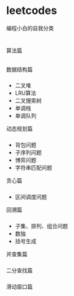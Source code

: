 # leetcodes
编程小白的自我分类
#

算法篇
##

数据结构篇
###
* 二叉堆
* LRU算法
* 二叉搜索树
* 单调栈
* 单调队列

动态规划篇
###
* 背包问题
* 子序列问题
* 博弈问题
* 字符串匹配问题

贪心篇
###
* 区间调度问题

回溯篇
###
* 子集、排列、组合问题
* 数独
* 括号生成

并查集篇
###

二分查找篇
###

滑动窗口篇
###


